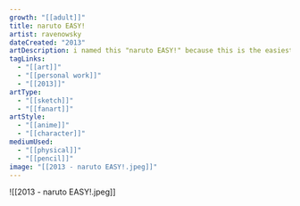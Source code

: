 ```yaml
---
growth: "[[adult]]"
title: naruto EASY!
artist: ravenowsky
dateCreated: "2013"
artDescription: i named this "naruto EASY!" because this is the easiest difficulty of the naruto drawing tutorial
tagLinks:
  - "[[art]]"
  - "[[personal work]]"
  - "[[2013]]"
artType:
  - "[[sketch]]"
  - "[[fanart]]"
artStyle:
  - "[[anime]]"
  - "[[character]]"
mediumUsed:
  - "[[physical]]"
  - "[[pencil]]"
image: "[[2013 - naruto EASY!.jpeg]]"
---
```

![[2013 - naruto EASY!.jpeg]]